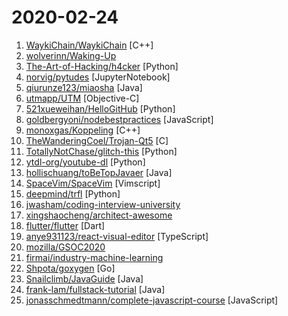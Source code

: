 # 2020-02-24

1. [WaykiChain/WaykiChain](https://github.com/WaykiChain/WaykiChain "Public Blockchain as a Decentralized Economy Infrastructure Service Platform") [C++]
2. [wolverinn/Waking-Up](https://github.com/wolverinn/Waking-Up "计算机基础（计算机网络/操作系统/数据库/Git...）面试问题全面总结，包含详细的follow-up question以及答案；全部采用【问题+追问+答案】的形式，即拿即用，直击面试；可用于模拟面试、面试前复习、短期内快速备战面试...") 
3. [The-Art-of-Hacking/h4cker](https://github.com/The-Art-of-Hacking/h4cker "This repository is primarily maintained by Omar Santos and includes thousands of resources related to ethical hacking / penetration testing, digital forensics and incident response (DFIR), vulnerability research, exploit development, reverse engineering, and more.") [Python]
4. [norvig/pytudes](https://github.com/norvig/pytudes "Python programs to practice or demonstrate skills.") [JupyterNotebook]
5. [qiurunze123/miaosha](https://github.com/qiurunze123/miaosha "⭐⭐⭐⭐秒杀系统设计与实现.互联网工程师进阶与分析🙋🐓") [Java]
6. [utmapp/UTM](https://github.com/utmapp/UTM "Virtual machines for iOS") [Objective-C]
7. [521xueweihan/HelloGitHub](https://github.com/521xueweihan/HelloGitHub "Find pearls on open-source seashore 分享 GitHub 上有趣、入门级的开源项目") [Python]
8. [goldbergyoni/nodebestpractices](https://github.com/goldbergyoni/nodebestpractices "✅ The largest Node.js best practices list (January 2020)") [JavaScript]
9. [monoxgas/Koppeling](https://github.com/monoxgas/Koppeling "Adaptive DLL hijacking / dynamic export forwarding") [C++]
10. [TheWanderingCoel/Trojan-Qt5](https://github.com/TheWanderingCoel/Trojan-Qt5 "A cross-platform trojan GUI client based on Shadowsocks-qt") [C]
11. [TotallyNotChase/glitch-this](https://github.com/TotallyNotChase/glitch-this "📷 Glitchify static images to glitched images and GIFs!") [Python]
12. [ytdl-org/youtube-dl](https://github.com/ytdl-org/youtube-dl "Command-line program to download videos from YouTube.com and other video sites") [Python]
13. [hollischuang/toBeTopJavaer](https://github.com/hollischuang/toBeTopJavaer "To Be Top Javaer - Java工程师成神之路") [Java]
14. [SpaceVim/SpaceVim](https://github.com/SpaceVim/SpaceVim "A community-driven modular vim distribution - The ultimate vim configuration") [Vimscript]
15. [deepmind/trfl](https://github.com/deepmind/trfl "TensorFlow Reinforcement Learning") [Python]
16. [jwasham/coding-interview-university](https://github.com/jwasham/coding-interview-university "A complete computer science study plan to become a software engineer.") 
17. [xingshaocheng/architect-awesome](https://github.com/xingshaocheng/architect-awesome "后端架构师技术图谱") 
18. [flutter/flutter](https://github.com/flutter/flutter "Flutter makes it easy and fast to build beautiful mobile apps.") [Dart]
19. [anye931123/react-visual-editor](https://github.com/anye931123/react-visual-editor "React可视化编辑") [TypeScript]
20. [mozilla/GSOC2020](https://github.com/mozilla/GSOC2020 "Mozilla and GSOC 2020") 
21. [firmai/industry-machine-learning](https://github.com/firmai/industry-machine-learning "A curated list of applied machine learning and data science notebooks and libraries across different industries.") 
22. [Shpota/goxygen](https://github.com/Shpota/goxygen "👩🏻‍💻 Generate a modern web project with Go, React and MongoDB in seconds 🚀") [Go]
23. [Snailclimb/JavaGuide](https://github.com/Snailclimb/JavaGuide "【Java学习+面试指南】 一份涵盖大部分Java程序员所需要掌握的核心知识。") [Java]
24. [frank-lam/fullstack-tutorial](https://github.com/frank-lam/fullstack-tutorial "🚀 fullstack tutorial 2019，后台技术栈/架构师之路/全栈开发社区，春招/秋招/校招/面试") [Java]
25. [jonasschmedtmann/complete-javascript-course](https://github.com/jonasschmedtmann/complete-javascript-course "Starter files, final projects and FAQ for my Complete JavaScript course") [JavaScript]
